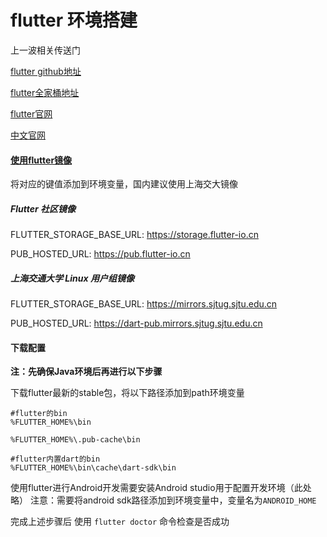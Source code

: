 # flutter 环境搭建

上一波相关传送门

[flutter github地址](https://github.com/flutter/flutter)

[flutter全家桶地址](https://github.com/flutter)

[flutter官网](https://flutter.dev/)

[中文官网](https://flutter-io.cn/)

#### [使用flutter镜像](https://flutter.dev/community/china)
将对应的键值添加到环境变量，国内建议使用上海交大镜像

##### Flutter 社区镜像

FLUTTER_STORAGE_BASE_URL: https://storage.flutter-io.cn

PUB_HOSTED_URL: https://pub.flutter-io.cn

##### 上海交通大学 Linux 用户组镜像

FLUTTER_STORAGE_BASE_URL: https://mirrors.sjtug.sjtu.edu.cn

PUB_HOSTED_URL: https://dart-pub.mirrors.sjtug.sjtu.edu.cn

#### 下载配置

**注：先确保Java环境后再进行以下步骤**

下载flutter最新的stable包，将以下路径添加到path环境变量
``` path
#flutter的bin
%FLUTTER_HOME%\bin

%FLUTTER_HOME%\.pub-cache\bin

#flutter内置dart的bin
%FLUTTER_HOME%\bin\cache\dart-sdk\bin
```

使用flutter进行Android开发需要安装Android studio用于配置开发环境（此处略）
注意：需要将android sdk路径添加到环境变量中，变量名为`ANDROID_HOME`

完成上述步骤后 使用  ```flutter doctor```  命令检查是否成功


  <!-- ! Some Android licenses not accepted.  To resolve this, run: flutter doctor --android-licenses -->